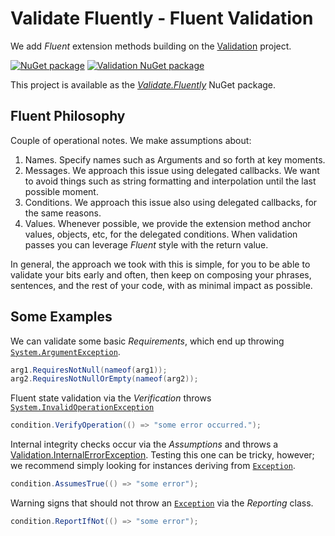 # Validate Fluently - Fluent Validation

We add *Fluent* extension methods building on the [Validation](https://github.com/AArnott/Validation/) project.

[![NuGet package](https://img.shields.io/nuget/v/Validate.Fluently.svg?label=Validate.Fluently%20Nuget%20Package)](https://nuget.org/packages/Validate.Fluently)
[![Validation NuGet package](https://img.shields.io/nuget/v/Validation.svg?label=Validation%20NuGet%20Package)](https://nuget.org/packages/Validation)

This project is available as the [*Validate.Fluently*][1] NuGet package.

## Fluent Philosophy

Couple of operational notes. We make assumptions about:

1. Names. Specify names such as Arguments and so forth at key moments.
2. Messages. We approach this issue using delegated callbacks. We want to avoid things such as string formatting and interpolation until the last possible moment.
3. Conditions. We approach this issue also using delegated callbacks, for the same reasons.
4. Values. Whenever possible, we provide the extension method anchor values, objects, etc, for the delegated conditions. When validation passes you can leverage *Fluent* style with the return value.

In general, the approach we took with this is simple, for you to be able to validate your bits early and often, then keep on composing your phrases, sentences, and the rest of your code, with as minimal impact as possible.

## Some Examples

We can validate some basic *Requirements*, which end up throwing [`System.ArgumentException`][2].

```C#
arg1.RequiresNotNull(nameof(arg1));
arg2.RequiresNotNullOrEmpty(nameof(arg2));
````

Fluent state validation via the *Verification* throws [`System.InvalidOperationException`][3]

```C#
condition.VerifyOperation(() => "some error occurred.");
```

Internal integrity checks occur via the *Assumptions* and throws a [Validation.InternalErrorException][4]. Testing this one can be tricky, however; we recommend simply looking for instances deriving from [`Exception`][5].

```C#
condition.AssumesTrue(() => "some error");
```

Warning signs that should not throw an [`Exception`][5] via the *Reporting* class.

```C#
condition.ReportIfNot(() => "some error");
```

[1]: https://nuget.org/packages/Validate.Fluently "Validate Fluently NuGet package"
[2]: https://docs.microsoft.com/en-us/dotnet/api/system.argumentexception "System.ArgumentException"
[3]: https://docs.microsoft.com/en-us/dotnet/api/system.invalidoperationexception "System.InvalidOperationException"
[4]: https://github.com/AArnott/Validation/blob/master/src/Validation/Assumes.InternalErrorException.cs "Validation.Assumes.InternalErrorException"
[5]: https://docs.microsoft.com/en-us/dotnet/api/system.exception "System.Exception"
